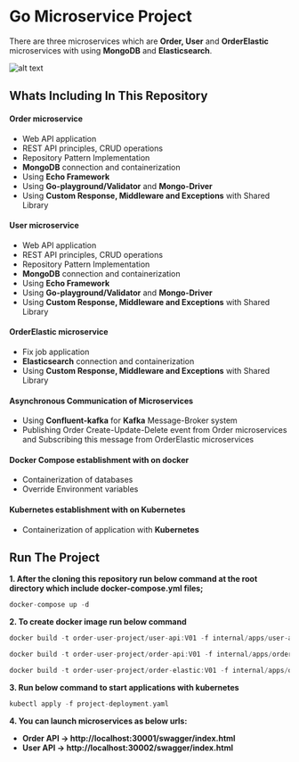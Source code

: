 # Go Microservice Project


There are three microservices which are **Order, User** and **OrderElastic** microservices with using **MongoDB** and **Elasticsearch**.

![alt text](https://i.ibb.co/QfdgZRZ/Order-elastic.jpg)

## Whats Including In This Repository

#### Order microservice
* Web API application 
* REST API principles, CRUD operations
* Repository Pattern Implementation
* **MongoDB** connection and containerization
* Using **Echo Framework**
* Using **Go-playground/Validator** and **Mongo-Driver**
* Using **Custom Response, Middleware and Exceptions** with Shared Library

#### User microservice
* Web API application 
* REST API principles, CRUD operations
* Repository Pattern Implementation
* **MongoDB** connection and containerization
* Using **Echo Framework**
* Using **Go-playground/Validator** and **Mongo-Driver**
* Using **Custom Response, Middleware and Exceptions** with Shared Library

#### OrderElastic microservice
* Fix job application 
* **Elasticsearch** connection and containerization
* Using **Custom Response, Middleware and Exceptions** with Shared Library

#### Asynchronous Communication of Microservices
* Using **Confluent-kafka** for **Kafka** Message-Broker system
* Publishing Order Create-Update-Delete event from Order microservices and Subscribing this message from OrderElastic microservices

#### Docker Compose establishment with on docker
* Containerization of databases
* Override Environment variables

#### Kubernetes establishment with on Kubernetes
* Containerization of application with **Kubernetes**

## Run The Project

**1. After the cloning this repository run below command at the root directory which include docker-compose.yml files;**

```go
docker-compose up -d
```

**2. To create docker image run below command**
```go
docker build -t order-user-project/user-api:V01 -f internal/apps/user-api/Dockerfile .
```
```go
docker build -t order-user-project/order-api:V01 -f internal/apps/order-api/Dockerfile .
```
```go
docker build -t order-user-project/order-elastic:V01 -f internal/apps/order-elastic/Dockerfile .
```

**3. Run below command to start applications with kubernetes**
```go
kubectl apply -f project-deployment.yaml
```

**4. You can launch microservices as below urls:**
* **Order API -> http://localhost:30001/swagger/index.html**
* **User API -> http://localhost:30002/swagger/index.html**
